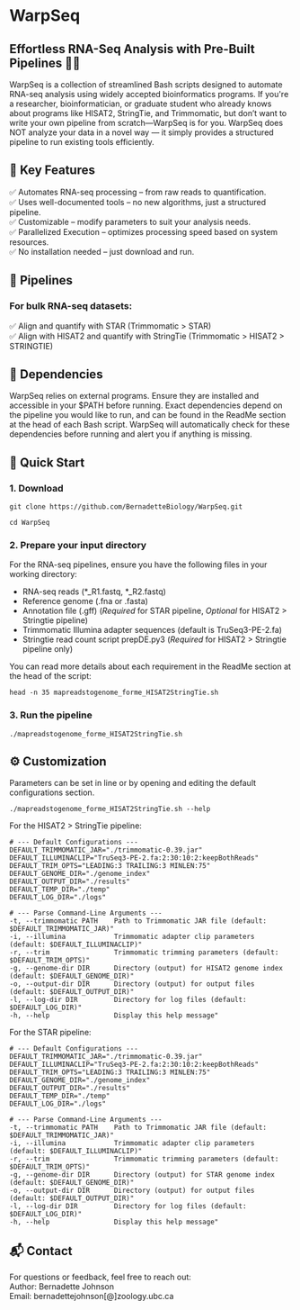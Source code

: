 # WarpSeq

## Effortless RNA-Seq Analysis with Pre-Built Pipelines 🧬🚀

WarpSeq is a collection of streamlined Bash scripts designed to automate RNA-seq analysis using widely accepted bioinformatics programs. If you're a researcher, bioinformatician, or graduate student who already knows about programs like HISAT2, StringTie, and Trimmomatic, but don’t want to write your own pipeline from scratch—WarpSeq is for you. WarpSeq does NOT analyze your data in a novel way — it simply provides a structured pipeline to run existing tools efficiently.

## 🔑 Key Features
  ✅ Automates RNA-seq processing – from raw reads to quantification.  
  ✅ Uses well-documented tools – no new algorithms, just a structured pipeline.  
  ✅ Customizable – modify parameters to suit your analysis needs.  
  ✅ Parallelized Execution – optimizes processing speed based on system resources.  
  ✅ No installation needed – just download and run.  


## 🤖 Pipelines  
### For bulk RNA-seq datasets:
  ✅ Align and quantify with STAR (Trimmomatic > STAR)  
  ✅ Align with HISAT2 and quantify with StringTie (Trimmomatic > HISAT2 > STRINGTIE)  

## 🔧 Dependencies  
  
WarpSeq relies on external programs. Ensure they are installed and accessible in your $PATH before running. Exact dependencies depend on the pipeline you would like to run, and can be found in the ReadMe section at the head of each Bash script. WarpSeq will automatically check for these dependencies before running and alert you if anything is missing.

## 🚀 Quick Start  
  
### 1. Download 
```
git clone https://github.com/BernadetteBiology/WarpSeq.git

cd WarpSeq
```
### 2. Prepare your input directory  

For the RNA-seq pipelines, ensure you have the following files in your working directory: 
- RNA-seq reads (*_R1.fastq, *_R2.fastq)  
- Reference genome (.fna or .fasta)  
- Annotation file (.gff) (_Required_ for STAR pipeline, _Optional_ for HISAT2 > Stringtie pipeline)  
- Trimmomatic Illumina adapter sequences (default is TruSeq3-PE-2.fa)  
- Stringtie read count script prepDE.py3 (_Required_ for HISAT2 > Stringtie pipeline only)  

You can read more details about each requirement in the ReadMe section at the head of the script:
```
head -n 35 mapreadstogenome_forme_HISAT2StringTie.sh 
```

### 3. Run the pipeline  
```
./mapreadstogenome_forme_HISAT2StringTie.sh 
```
## ⚙️ Customization  
Parameters can be set in line or by opening and editing the default configurations section.

```
./mapreadstogenome_forme_HISAT2StringTie.sh --help
```

For the HISAT2 > StringTie pipeline:
```
# --- Default Configurations ---
DEFAULT_TRIMMOMATIC_JAR="./trimmomatic-0.39.jar"
DEFAULT_ILLUMINACLIP="TruSeq3-PE-2.fa:2:30:10:2:keepBothReads"
DEFAULT_TRIM_OPTS="LEADING:3 TRAILING:3 MINLEN:75"
DEFAULT_GENOME_DIR="./genome_index"
DEFAULT_OUTPUT_DIR="./results"
DEFAULT_TEMP_DIR="./temp"
DEFAULT_LOG_DIR="./logs"

# --- Parse Command-Line Arguments ---
-t, --trimmomatic PATH    Path to Trimmomatic JAR file (default: $DEFAULT_TRIMMOMATIC_JAR)"
-i, --illumina            Trimmomatic adapter clip parameters (default: $DEFAULT_ILLUMINACLIP)"
-r, --trim                Trimmomatic trimming parameters (default: $DEFAULT_TRIM_OPTS)"
-g, --genome-dir DIR      Directory (output) for HISAT2 genome index (default: $DEFAULT_GENOME_DIR)"
-o, --output-dir DIR      Directory (output) for output files (default: $DEFAULT_OUTPUT_DIR)"
-l, --log-dir DIR         Directory for log files (default: $DEFAULT_LOG_DIR)"
-h, --help                Display this help message"
```

For the STAR pipeline:
```
# --- Default Configurations ---
DEFAULT_TRIMMOMATIC_JAR="./trimmomatic-0.39.jar"
DEFAULT_ILLUMINACLIP="TruSeq3-PE-2.fa:2:30:10:2:keepBothReads"
DEFAULT_TRIM_OPTS="LEADING:3 TRAILING:3 MINLEN:75"
DEFAULT_GENOME_DIR="./genome_index"
DEFAULT_OUTPUT_DIR="./results"
DEFAULT_TEMP_DIR="./temp"
DEFAULT_LOG_DIR="./logs"

# --- Parse Command-Line Arguments ---
-t, --trimmomatic PATH    Path to Trimmomatic JAR file (default: $DEFAULT_TRIMMOMATIC_JAR)"
-i, --illumina            Trimmomatic adapter clip parameters (default: $DEFAULT_ILLUMINACLIP)"
-r, --trim                Trimmomatic trimming parameters (default: $DEFAULT_TRIM_OPTS)"
-g, --genome-dir DIR      Directory (output) for STAR genome index (default: $DEFAULT_GENOME_DIR)"
-o, --output-dir DIR      Directory (output) for output files (default: $DEFAULT_OUTPUT_DIR)"
-l, --log-dir DIR         Directory for log files (default: $DEFAULT_LOG_DIR)"
-h, --help                Display this help message"
```

## 📬 Contact  
For questions or feedback, feel free to reach out:  
Author: Bernadette Johnson  
Email: bernadettejohnson[@]zoology.ubc.ca  

